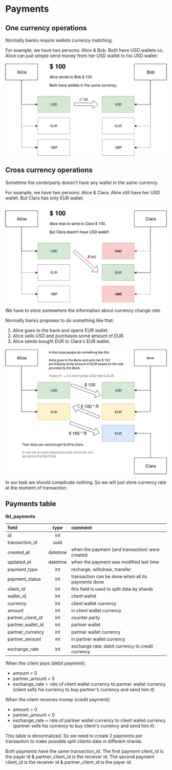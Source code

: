 Payments
========


One currency operations
-----------------------

Normally banks require wallets currency matching.

For example, we have two persons: Alice & Bob.
Both have USD wallets so, Alice can just simple send money
from her USD wallet to his USD wallet:
![currency matches](img/usd-2-usd.png "currency matches")


Cross currency operations
-------------------------

Sometime the conterparty doesn't have any wallet in the same currency.

For example, we have two persons: Alice & Clara.
Alice still have her USD wallet. But Clara has only EUR wallet.

![currency missmatch](img/usd-2-eur.png "currency missmatch")

We have to store somewhere the information about currency change rate.

Normally banks proposes to do something like that:
1. Alice goes to the bank and opens EUR wallet.
2. Alice sells USD and purchases some amount of EUR.
3. Alice sends bought EUR to Clara's EUR wallet.

![currency convertation](img/usd-2-eur-with-bank.png "currency convertation")

In our task we should complicate nothing.
So we will just store currency rate at the moment of transaction.


Payments table
--------------

**tbl_payments**

| field                    | type     | comment                                            |
|:-------------------------|:--------:|:---------------------------------------------------|
| id                       | int      |                                                    |
| transaction_id           | uuid     |                                                    |
| created_at               | datetime | when the payment (and transaction) were created    |
| updated_at               | datetime | when the payment was modified last time            |
| payment_type             | int      | recharge, withdraw, transfer                       |
| payment_status           | int      | transaction can be done when all its payments done |
| client_id                | int      | this field is used to split data by shards         |
| wallet_id                | int      | client wallet                                      |
| currency                 | int      | client wallet currency                             |
| amount                   | int      | in client wallet currency                          |
| partner_client_id        | int      | counter party                                      |
| partner_wallet_id        | int      | partner wallet                                     |
| partner_currency         | int      | partner wallet currency                            |
| partner_amount           | int      | in partner wallet currency                         |
| exchange_rate            | int      | exchange rate: debit currency to credit currency   |

When the client pays (debit payment):
* amount < 0
* partner_amount > 0
* exchange_rate = rate of client wallet currency to partner wallet currency
  (client sells his currency to buy partner's currency and send him it)

When the client receives money (credit payment):
* amount > 0
* partner_amount < 0
* exchange_rate = rate of partner wallet currency to client wallet currency
  (partner sells his currency to buy client's currency and send him it)

This table is denormalized.
So we need to create 2 payments per transaction to make possible split clients data in different shards.

Both payments have the same transaction_id.
The first payment client_id is the payer id & partner_client_id is the receiver id.
The second payment client_id is the receiver id & partner_client_id is the payer id.

